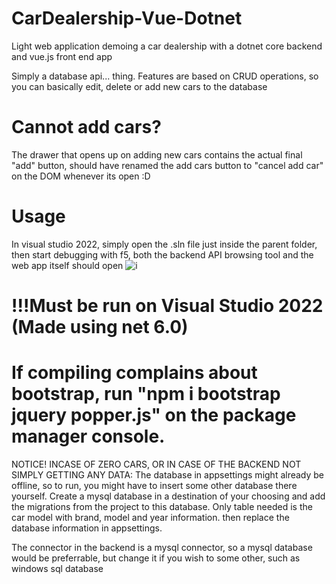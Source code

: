 # CarDealership-Vue-Dotnet
Light web application demoing a car dealership with a dotnet core backend and vue.js front end app

Simply a database api... thing. Features are based on CRUD operations, so you can basically edit, delete or add new cars to the database
# Cannot add cars?
The drawer that opens up on adding new cars contains the actual final "add" button, should have renamed the add cars button to "cancel add car" on the DOM whenever its open :D
# Usage
In visual studio 2022, simply open the .sln file just inside the parent folder, then start debugging with f5, both the backend API browsing tool and the web app itself should open
![i](https://i.imgur.com/nEoQrgd.png)

# !!!Must be run on Visual Studio 2022 (Made using net 6.0)
# If compiling complains about bootstrap, run "npm i bootstrap jquery popper.js" on the package manager console.

NOTICE! INCASE OF ZERO CARS, OR IN CASE OF THE BACKEND NOT SIMPLY GETTING ANY DATA:
The database in appsettings might already be offline, so to run, you might have to insert some other database there yourself.
Create a mysql database in a destination of your choosing and add the migrations from the project to this database. Only table needed is the car model
with brand, model and year information. then replace the database information in appsettings.

The connector in the backend is a mysql connector, so a mysql database would be preferrable, but change it if you wish to some other, such as windows sql database


